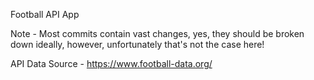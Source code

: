Football API App

Note - Most commits contain vast changes, yes, they should be broken down ideally, however, unfortunately that's not the case here!

API Data Source - https://www.football-data.org/
